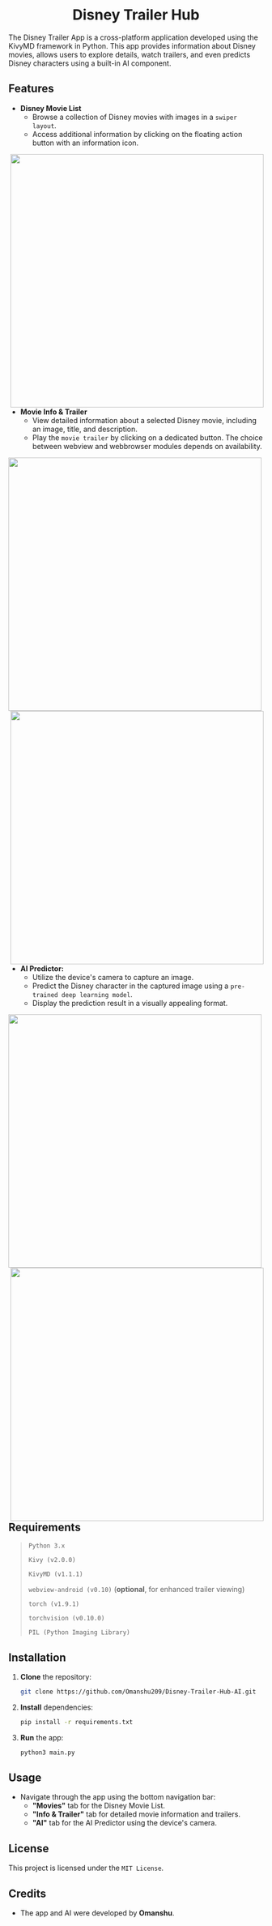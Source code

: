 <div align = "center">
  <h1>
    Disney Trailer Hub
  </h1>
</div>

The Disney Trailer App is a cross-platform application developed using the KivyMD framework in Python. This app provides information about Disney movies, allows users to explore details, watch trailers, and even predicts Disney characters using a built-in AI component.

## Features

- **Disney Movie List**
  - Browse a collection of Disney movies with images in a `swiper layout`.
  - Access additional information by clicking on the floating action button with an information icon.

<img src = "https://github.com/Omanshu209/Disney-Trailer-Hub-AI/assets/114089324/3efdfb43-1427-4d43-9d54-7c87ba62fc6f" align = "right" width = "500">
</img>

- **Movie Info & Trailer**
  - View detailed information about a selected Disney movie, including an image, title, and description.
  - Play the `movie trailer` by clicking on a dedicated button. The choice between webview and webbrowser modules depends on availability.

<img src = "https://github.com/Omanshu209/Disney-Trailer-Hub-AI/assets/114089324/b69bd42f-60a9-477a-a0ff-caa77c620563" align = "left" width = "500">
</img>

<img src = "https://github.com/Omanshu209/Disney-Trailer-Hub-AI/assets/114089324/edb0e353-5313-48ae-a9b3-047337afc1d6" align = "right" width = "500">
</img>


- **AI Predictor:**
  - Utilize the device's camera to capture an image.
  - Predict the Disney character in the captured image using a `pre-trained deep learning model`.
  - Display the prediction result in a visually appealing format.

<img src = "https://github.com/Omanshu209/Disney-Trailer-Hub-AI/assets/114089324/d866888a-0e87-434c-9419-6e47239cbb10" align = "left" width = "500">
</img>

<img src = "https://github.com/Omanshu209/Disney-Trailer-Hub-AI/assets/114089324/81a03156-e246-4b0a-b1f8-38b35eadb32e" align = "right" width = "500">
</img>

## Requirements

> `Python 3.x`
>
> `Kivy (v2.0.0)`
>
> `KivyMD (v1.1.1)`
>
> `webview-android (v0.10)` (**optional**, for enhanced trailer viewing)
>
> `torch (v1.9.1)`
>
> `torchvision (v0.10.0)`
>
> `PIL (Python Imaging Library)`

## Installation

1. **Clone** the repository:

    ```bash
    git clone https://github.com/Omanshu209/Disney-Trailer-Hub-AI.git
    ```

2. **Install** dependencies:

    ```bash
    pip install -r requirements.txt
    ```

3. **Run** the app:

    ```bash
    python3 main.py
    ```

## Usage

- Navigate through the app using the bottom navigation bar:
  - **"Movies"** tab for the Disney Movie List.
  - **"Info & Trailer"** tab for detailed movie information and trailers.
  - **"AI"** tab for the AI Predictor using the device's camera.

## License

This project is licensed under the `MIT License`.

## Credits
- The app and AI were developed by **Omanshu**.
